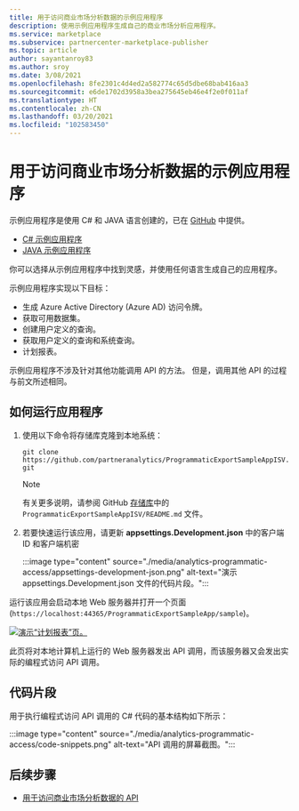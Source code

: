 ```yaml
---
title: 用于访问商业市场分析数据的示例应用程序
description: 使用示例应用程序生成自己的商业市场分析应用程序。
ms.service: marketplace
ms.subservice: partnercenter-marketplace-publisher
ms.topic: article
author: sayantanroy83
ms.author: sroy
ms.date: 3/08/2021
ms.openlocfilehash: 8fe2301c4d4ed2a582774c65d5dbe68bab416aa3
ms.sourcegitcommit: e6de1702d3958a3bea275645eb46e4f2e0f011af
ms.translationtype: HT
ms.contentlocale: zh-CN
ms.lasthandoff: 03/20/2021
ms.locfileid: "102583450"
---
```

# <a name="sample-application-for-accessing-commercial-marketplace-analytics-data"></a>用于访问商业市场分析数据的示例应用程序

示例应用程序是使用 C# 和 JAVA 语言创建的，已在 [GitHub](https://github.com/partneranalytics) 中提供。

- [C# 示例应用程序](https://github.com/partneranalytics/ProgrammaticExportSampleAppISV)
- [JAVA 示例应用程序](https://github.com/partneranalytics/ProgrammaticExportSampleAppISV_Java)

你可以选择从示例应用程序中找到灵感，并使用任何语言生成自己的应用程序。

示例应用程序实现以下目标：

- 生成 Azure Active Directory (Azure AD) 访问令牌。
- 获取可用数据集。
- 创建用户定义的查询。
- 获取用户定义的查询和系统查询。
- 计划报表。

示例应用程序不涉及针对其他功能调用 API 的方法。 但是，调用其他 API 的过程与前文所述相同。

## <a name="how-to-run-the-application"></a>如何运行应用程序

1. 使用以下命令将存储库克隆到本地系统：

    `git clone https://github.com/partneranalytics/ProgrammaticExportSampleAppISV.git`

    > [!NOTE]
    > 有关更多说明，请参阅 GitHub [存储库](https://github.com/partneranalytics/ProgrammaticExportSampleAppISV.git)中的 `ProgrammaticExportSampleAppISV/README.md` 文件。

1. 若要快速运行该应用，请更新 **appsettings.Development.json** 中的客户端 ID 和客户端机密

    :::image type="content" source="./media/analytics-programmatic-access/appsettings-development-json.png" alt-text="演示 appsettings.Development.json 文件的代码片段。":::

运行该应用会启动本地 Web 服务器并打开一个页面 (`https://localhost:44365/ProgrammaticExportSampleApp/sample`)。

[![演示“计划报表”页。](./media/analytics-programmatic-access/schedule-report.png)](./media/analytics-programmatic-access/schedule-report.png#lightbox)

此页将对本地计算机上运行的 Web 服务器发出 API 调用，而该服务器又会发出实际的编程式访问 API 调用。

## <a name="code-snippets"></a>代码片段

用于执行编程式访问 API 调用的 C# 代码的基本结构如下所示：

:::image type="content" source="./media/analytics-programmatic-access/code-snippets.png" alt-text="API 调用的屏幕截图。":::

## <a name="next-steps"></a>后续步骤

- [用于访问商业市场分析数据的 API](analytics-available-apis.md)
